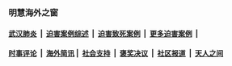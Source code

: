 
### 明慧海外之窗

####  [武汉肺炎](indexes/365.md?t=04130700) &nbsp;|&nbsp;  [迫害案例综述](indexes/328.md?t=04130700) &nbsp;|&nbsp; [迫害致死案例](indexes/277.md?t=04130700)  &nbsp;|&nbsp; [更多迫害案例](indexes/81.md?t=04130700)  &nbsp;|&nbsp; 
####  [时事评论](indexes/19.md?t=04130700) &nbsp;|&nbsp; [海外简讯](indexes/245.md?t=04130700)&nbsp;|&nbsp;  [社会支持](indexes/140.md?t=04130700) &nbsp;|&nbsp; [褒奖决议](indexes/282.md?t=04130700) &nbsp;|&nbsp; [社区报道](indexes/91.md?t=04130700)  &nbsp;|&nbsp; [天人之间](indexes/78.md?t=04130700) 

